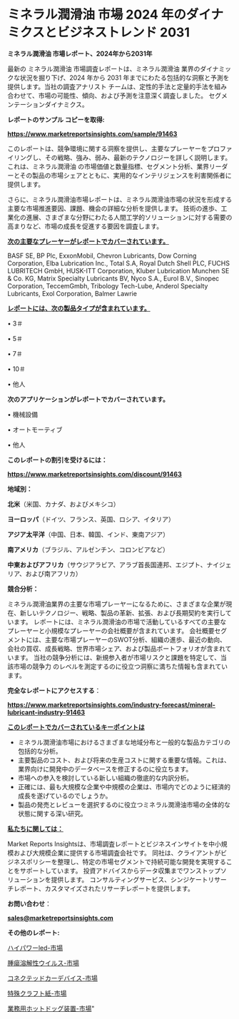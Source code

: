 # ミネラル潤滑油 市場 2024 年のダイナミクスとビジネストレンド 2031

<strong>ミネラル潤滑油 市場レポート、2024年から2031年</strong>

最新の ミネラル潤滑油 市場調査レポートは、ミネラル潤滑油 業界のダイナミックな状況を掘り下げ、2024 年から 2031 年までにわたる包括的な洞察と予測を提供します。当社の調査アナリスト チームは、定性的手法と定量的手法を組み合わせて、市場の可能性、傾向、および予測を注意深く調査しました。 セグメンテーションダイナミクス。



<strong>レポートのサンプル コピーを取得:</strong> <a href=https://www.marketreportsinsights.com/sample/91463>

<strong><u>https://www.marketreportsinsights.com/sample/91463</u></strong></a>

このレポートは、競争環境に関する洞察を提供し、主要なプレーヤーをプロファイリングし、その戦略、強み、弱み、最新のテクノロジーを詳しく説明します。 これは、ミネラル潤滑油 の市場価値と数量指標、セグメント分析、業界リーダーとその製品の市場シェアとともに、実用的なインテリジェンスを利害関係者に提供します。

さらに、ミネラル潤滑油市場レポートは、ミネラル潤滑油市場の状況を形成する主要な市場推進要因、課題、機会の詳細な分析を提供します。 技術の進歩、工業化の進展、さまざまな分野にわたる人間工学的ソリューションに対する需要の高まりなど、市場の成長を促進する要因を調査します。



<strong><u>次の主要なプレーヤーがレポートでカバーされています。</u></strong>

BASF SE, BP Plc, ExxonMobil, Chevron Lubricants, Dow Corning Corporation, Elba Lubrication Inc., Total S.A, Royal Dutch Shell PLC, FUCHS LUBRITECH GmbH, HUSK-ITT Corporation, Kluber Lubrication Munchen SE & Co. KG, Matrix Specialty Lubricants BV, Nyco S.A., Eurol B.V., Sinopec Corporation, TeccemGmbh, Tribology Tech-Lube, Anderol Specialty Lubricants, Exol Corporation, Balmer Lawrie



<strong><u><b>レポートには、次の製品タイプが含まれています。</b></u></strong>

• 3＃

• 5＃

• 7＃

• 10＃

• 他人



<strong><b>次のアプリケーションがレポートでカバーされています。</b></strong>

• 機械設備

• オートモーティブ

• 他人



<strong><b>このレポートの割引を受けるには：</b></strong><a href=https://www.marketreportsinsights.com/discount/91463>

<strong><u>https://www.marketreportsinsights.com/discount/91463</u></strong></a>



<strong>地域別：</strong>



<strong>北米</strong>（米国、カナダ、およびメキシコ）



<strong>ヨーロッパ</strong>（ドイツ、フランス、英国、ロシア、イタリア）



<strong>アジア太平洋</strong>（中国、日本、韓国、インド、東南アジア）



<strong>南アメリカ</strong>（ブラジル、アルゼンチン、コロンビアなど）



<strong>中東およびアフリカ</strong>（サウジアラビア、アラブ首長国連邦、エジプト、ナイジェリア、および南アフリカ）



<strong>競合分析：</strong>

ミネラル潤滑油業界の主要な市場プレーヤーになるために、さまざまな企業が現在、新しいテクノロジー、戦略、製品の革新、拡張、および長期契約を実行しています。 レポートには、ミネラル潤滑油の市場で活動しているすべての主要なプレーヤーと小規模なプレーヤーの会社概要が含まれています。 会社概要セグメントには、主要な市場プレーヤーのSWOT分析、組織の進歩、最近の動向、会社の買収、成長戦略、世界市場シェア、および製品ポートフォリオが含まれています。 当社の競争分析には、新規参入者が市場リスクと課題を特定して、当該市場の競争力 のレベルを測定するのに役立つ洞察に満ちた情報も含まれています。



<strong>完全なレポートにアクセスする</strong>：

<a href=https://www.marketreportsinsights.com/industry-forecast/mineral-lubricant-industry-91463>

<strong><u>https://www.marketreportsinsights.com/industry-forecast/mineral-lubricant-industry-91463</u></strong></a>



<strong><u><b>このレポートでカバーされているキーポイントは</b></u></strong>
<ul>
  <li>ミネラル潤滑油市場におけるさまざまな地域分布と一般的な製品カテゴリの包括的な分析。</li>
  <li>主要製品のコスト、および将来の生産コストに関する重要な情報。これは、業界向けに開発中のデータベースを修正するのに役立ちます。</li>
  <li>市場への参入を検討している新しい組織の徹底的な内訳分析。</li>
  <li>正確には、最も大規模な企業や中規模の企業は、市場内でどのように経済的成長を遂げているのでしょうか。</li>
  <li>製品の発売とレビューを選択するのに役立つミネラル潤滑油市場の全体的な状態に関する深い研究。</li>
</ul>


<strong><u><b>私たちに関しては：</b></u></strong>

Market Reports Insightsは、市場調査レポートとビジネスインサイトを中小規模および大規模企業に提供する市場調査会社です。 同社は、クライアントがビジネスポリシーを整理し、特定の市場セグメントで持続可能な開発を実現することをサポートしています。 投資アドバイスからデータ収集までワンストップソリューションを提供します。 コンサルティングサービス、シンジケートリサーチレポート、カスタマイズされたリサーチレポートを提供します。



<strong><b>お問い合わせ</b></strong>：

<a href=mailto:sales@marketreportsinsights.com>

<strong><u>sales@marketreportsinsights.com</u></strong></a>



<strong>その他のレポート:</strong>

<a href=https://www.linkedin.com/pulse/ハイパワーled-市場-2030-年までの需要に焦点を当てた-2023-年調査レポート-rkj5f/>ハイパワーled-市場</a>

<a href=https://www.linkedin.com/pulse/腫瘍溶解性ウイルス-市場-2023-総利益と主要ベンダー-2030-pr-news-hub-u7bdf/>腫瘍溶解性ウイルス-市場</a>

<a href=https://www.linkedin.com/pulse/コネクテッドカーデバイス-市場-2023-総利益と主要ベンダー-2030-ic79f/>コネクテッドカーデバイス-市場</a>

<a href=https://www.linkedin.com/pulse/特殊クラフト紙-市場-2023-swot-分析と成長率-2030-consumer-connection-collective-360-ga8cf/>特殊クラフト紙-市場</a>

<a href=https://www.linkedin.com/pulse/業務用ホットドッグ装置-市場-2023-年のダイナミクスとビジネストレンド-vyl7f/>業務用ホットドッグ装置-市場</a>"
